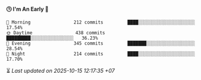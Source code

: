 <!--START_SECTION:readme-stats-->
**🕒 I'm An Early 🐤**

```text
🌅 Morning                212 commits         ████░░░░░░░░░░░░░░░░░░░░░   17.54%
🌞 Daytime                438 commits         █████████░░░░░░░░░░░░░░░░   36.23%
🌆 Evening                345 commits         ███████░░░░░░░░░░░░░░░░░░   28.54%
🌙 Night                  214 commits         ████░░░░░░░░░░░░░░░░░░░░░   17.70%
```



⏳ *Last updated on 2025-10-15 12:17:35 +07*
<!--END_SECTION:readme-stats-->
